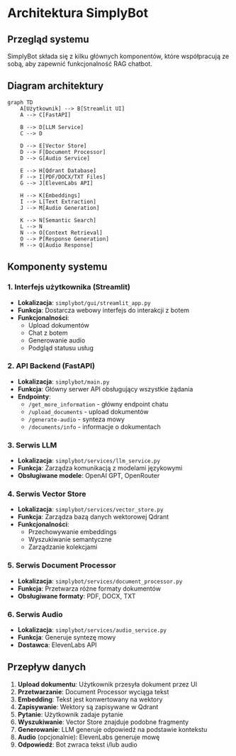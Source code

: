 # Architektura SimplyBot

## Przegląd systemu

SimplyBot składa się z kilku głównych komponentów, które współpracują ze sobą, aby zapewnić funkcjonalność RAG chatbot.

## Diagram architektury

```mermaid
graph TD
    A[Użytkownik] --> B[Streamlit UI]
    A --> C[FastAPI]
    
    B --> D[LLM Service]
    C --> D
    
    D --> E[Vector Store]
    D --> F[Document Processor]
    D --> G[Audio Service]
    
    E --> H[Qdrant Database]
    F --> I[PDF/DOCX/TXT Files]
    G --> J[ElevenLabs API]
    
    H --> K[Embeddings]
    I --> L[Text Extraction]
    J --> M[Audio Generation]
    
    K --> N[Semantic Search]
    L --> N
    N --> O[Context Retrieval]
    O --> P[Response Generation]
    M --> Q[Audio Response]
```

## Komponenty systemu

### 1. Interfejs użytkownika (Streamlit)
- **Lokalizacja**: `simplybot/gui/streamlit_app.py`
- **Funkcja**: Dostarcza webowy interfejs do interakcji z botem
- **Funkcjonalności**:
  - Upload dokumentów
  - Chat z botem
  - Generowanie audio
  - Podgląd statusu usług

### 2. API Backend (FastAPI)
- **Lokalizacja**: `simplybot/main.py`
- **Funkcja**: Główny serwer API obsługujący wszystkie żądania
- **Endpointy**:
  - `/get_more_information` - główny endpoint chatu
  - `/upload_documents` - upload dokumentów
  - `/generate-audio` - synteza mowy
  - `/documents/info` - informacje o dokumentach

### 3. Serwis LLM
- **Lokalizacja**: `simplybot/services/llm_service.py`
- **Funkcja**: Zarządza komunikacją z modelami językowymi
- **Obsługiwane modele**: OpenAI GPT, OpenRouter

### 4. Serwis Vector Store
- **Lokalizacja**: `simplybot/services/vector_store.py`
- **Funkcja**: Zarządza bazą danych wektorowej Qdrant
- **Funkcjonalności**:
  - Przechowywanie embeddings
  - Wyszukiwanie semantyczne
  - Zarządzanie kolekcjami

### 5. Serwis Document Processor
- **Lokalizacja**: `simplybot/services/document_processor.py`
- **Funkcja**: Przetwarza różne formaty dokumentów
- **Obsługiwane formaty**: PDF, DOCX, TXT

### 6. Serwis Audio
- **Lokalizacja**: `simplybot/services/audio_service.py`
- **Funkcja**: Generuje syntezę mowy
- **Dostawca**: ElevenLabs API

## Przepływ danych

1. **Upload dokumentu**: Użytkownik przesyła dokument przez UI
2. **Przetwarzanie**: Document Processor wyciąga tekst
3. **Embedding**: Tekst jest konwertowany na wektory
4. **Zapisywanie**: Wektory są zapisywane w Qdrant
5. **Pytanie**: Użytkownik zadaje pytanie
6. **Wyszukiwanie**: Vector Store znajduje podobne fragmenty
7. **Generowanie**: LLM generuje odpowiedź na podstawie kontekstu
8. **Audio** (opcjonalnie): ElevenLabs generuje mowę
9. **Odpowiedź**: Bot zwraca tekst i/lub audio 